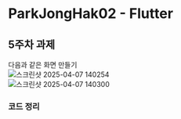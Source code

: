 # ParkJongHak02 - Flutter


## 5주차 과제
다음과 같은 화면 만들기
<br/>
![스크린샷 2025-04-07 140254](https://github.com/user-attachments/assets/4d6a86a9-9b7a-4954-84ee-f316228b8e0c)
<br/>
![스크린샷 2025-04-07 140300](https://github.com/user-attachments/assets/e6ac4ab1-3c74-4b96-b9e6-cbc31456b9f8)

### 코드 정리
